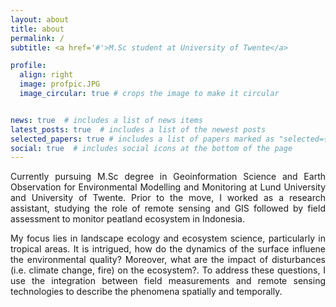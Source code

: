 ```yaml
---
layout: about
title: about
permalink: /
subtitle: <a href='#'>M.Sc student at University of Twente</a>

profile:
  align: right
  image: profpic.JPG
  image_circular: true # crops the image to make it circular


news: true  # includes a list of news items
latest_posts: true  # includes a list of the newest posts
selected_papers: true # includes a list of papers marked as "selected={true}"
social: true  # includes social icons at the bottom of the page
---
```


Currently pursuing M.Sc degree in Geoinformation Science and Earth Observation for Environmental Modelling and Monitoring at Lund University and University of Twente. Prior to the move, I worked as a research assistant, studying the role of remote sensing and GIS followed by field assessment to monitor peatland ecosystem in Indonesia.

My focus lies in landscape ecology and ecosystem science, particularly in tropical areas. It is intrigued, how do the dynamics of the surface influene the environmental quality? Moreover, what are the impact of disturbances (i.e. climate change, fire) on the ecosystem?. To address these questions, I use the integration between field measurements and remote sensing technologies to describe the phenomena spatially and temporally.

<style>
  body {
    text-align: justify;
  }
</style>
